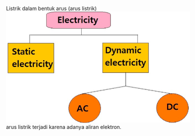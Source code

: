 Listrik dalam bentuk arus (arus listrik)
![c34493ff18dea43317f212ea593dfcaf.png](../../../../../../../_resources/c34493ff18dea43317f212ea593dfcaf.png)
arus listrik terjadi karena adanya aliran elektron. 
